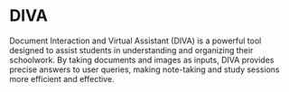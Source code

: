 # DIVA
 Document Interaction and Virtual Assistant (DIVA) is a powerful tool designed to assist students in understanding and organizing their schoolwork. By taking documents and images as inputs, DIVA provides precise answers to user queries, making note-taking and study sessions more efficient and effective.

